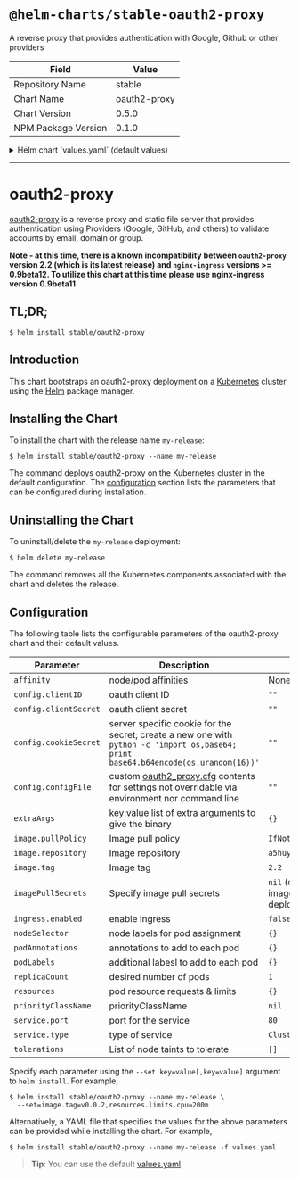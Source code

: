 # `@helm-charts/stable-oauth2-proxy`

A reverse proxy that provides authentication with Google, Github or other providers

| Field               | Value        |
| ------------------- | ------------ |
| Repository Name     | stable       |
| Chart Name          | oauth2-proxy |
| Chart Version       | 0.5.0        |
| NPM Package Version | 0.1.0        |

<details>

<summary>Helm chart `values.yaml` (default values)</summary>

```yaml
# Oauth client configuration specifics
config:
  # OAuth client ID
  clientID: 'XXXXXXX'
  # OAuth client secret
  clientSecret: 'XXXXXXXX'
  # Create a new secret with the following command
  # python -c 'import os,base64; print base64.b64encode(os.urandom(16))'
  cookieSecret: 'XXXXXXXXXX'
  # Custom configuration file: oauth2_proxy.cfg
  # configFile: |-
  #   pass_basic_auth = false
  #   pass_access_token = true
  configFile: ''

image:
  repository: 'a5huynh/oauth2_proxy'
  tag: '2.2'
  pullPolicy: 'IfNotPresent'

# Optionally specify an array of imagePullSecrets.
# Secrets must be manually created in the namespace.
# ref: https://kubernetes.io/docs/concepts/containers/images/#specifying-imagepullsecrets-on-a-pod
# imagePullSecrets:
# - name: myRegistryKeySecretName

extraArgs:
  email-domain: '*'
  upstream: 'file:///dev/null'
  http-address: '0.0.0.0:4180'

service:
  type: ClusterIP
  port: 80
  annotations: {}
  # foo.io/bar: "true"

ingress:
  enabled: false
  path: /
  # Used to create an Ingress record.
  # hosts:
  # - chart-example.local
  # annotations:
  #   kubernetes.io/ingress.class: nginx
  #   kubernetes.io/tls-acme: "true"
  # tls:
  # Secrets must be manually created in the namespace.
  # - secretName: chart-example-tls
  #   hosts:
  #     - chart-example.local

resources:
  {}
  # limits:
  #   cpu: 100m
  #   memory: 300Mi
  # requests:
  #   cpu: 100m
  #   memory: 300Mi

priorityClassName: ''

# Affinity for pod assignment
# Ref: https://kubernetes.io/docs/concepts/configuration/assign-pod-node/#affinity-and-anti-affinity
# affinity: {}

# Tolerations for pod assignment
# Ref: https://kubernetes.io/docs/concepts/configuration/taint-and-toleration/
tolerations: []

# Node labels for pod assignment
# Ref: https://kubernetes.io/docs/user-guide/node-selection/
nodeSelector: {}

podAnnotations: {}
podLabels: {}
replicaCount: 1
```

</details>

---

# oauth2-proxy

[oauth2-proxy](https://github.com/bitly/oauth2_proxy) is a reverse proxy and static file server that provides authentication using Providers (Google, GitHub, and others) to validate accounts by email, domain or group.

**Note - at this time, there is a known incompatibility between `oauth2-proxy` version 2.2 (which is its latest release) and `nginx-ingress` versions >= 0.9beta12. To utilize this chart at this time please use nginx-ingress version 0.9beta11**

## TL;DR;

```console
$ helm install stable/oauth2-proxy
```

## Introduction

This chart bootstraps an oauth2-proxy deployment on a [Kubernetes](http://kubernetes.io) cluster using the [Helm](https://helm.sh) package manager.

## Installing the Chart

To install the chart with the release name `my-release`:

```console
$ helm install stable/oauth2-proxy --name my-release
```

The command deploys oauth2-proxy on the Kubernetes cluster in the default configuration. The [configuration](#configuration) section lists the parameters that can be configured during installation.

## Uninstalling the Chart

To uninstall/delete the `my-release` deployment:

```console
$ helm delete my-release
```

The command removes all the Kubernetes components associated with the chart and deletes the release.

## Configuration

The following table lists the configurable parameters of the oauth2-proxy chart and their default values.

| Parameter             | Description                                                                                                                                                                          | Default                                                  |
| --------------------- | ------------------------------------------------------------------------------------------------------------------------------------------------------------------------------------ | -------------------------------------------------------- |
| `affinity`            | node/pod affinities                                                                                                                                                                  | None                                                     |
| `config.clientID`     | oauth client ID                                                                                                                                                                      | `""`                                                     |
| `config.clientSecret` | oauth client secret                                                                                                                                                                  | `""`                                                     |
| `config.cookieSecret` | server specific cookie for the secret; create a new one with `python -c 'import os,base64; print base64.b64encode(os.urandom(16))'`                                                  | `""`                                                     |
| `config.configFile`   | custom [oauth2_proxy.cfg](https://github.com/bitly/oauth2_proxy/blob/master/contrib/oauth2_proxy.cfg.example) contents for settings not overridable via environment nor command line | `""`                                                     |
| `extraArgs`           | key:value list of extra arguments to give the binary                                                                                                                                 | `{}`                                                     |
| `image.pullPolicy`    | Image pull policy                                                                                                                                                                    | `IfNotPresent`                                           |
| `image.repository`    | Image repository                                                                                                                                                                     | `a5huynh/oauth2_proxy`                                   |
| `image.tag`           | Image tag                                                                                                                                                                            | `2.2`                                                    |
| `imagePullSecrets`    | Specify image pull secrets                                                                                                                                                           | `nil` (does not add image pull secrets to deployed pods) |
| `ingress.enabled`     | enable ingress                                                                                                                                                                       | `false`                                                  |
| `nodeSelector`        | node labels for pod assignment                                                                                                                                                       | `{}`                                                     |
| `podAnnotations`      | annotations to add to each pod                                                                                                                                                       | `{}`                                                     |
| `podLabels`           | additional labesl to add to each pod                                                                                                                                                 | `{}`                                                     |
| `replicaCount`        | desired number of pods                                                                                                                                                               | `1`                                                      |
| `resources`           | pod resource requests & limits                                                                                                                                                       | `{}`                                                     |
| `priorityClassName`   | priorityClassName                                                                                                                                                                    | `nil`                                                    |
| `service.port`        | port for the service                                                                                                                                                                 | `80`                                                     |
| `service.type`        | type of service                                                                                                                                                                      | `ClusterIP`                                              |
| `tolerations`         | List of node taints to tolerate                                                                                                                                                      | `[]`                                                     |

Specify each parameter using the `--set key=value[,key=value]` argument to `helm install`. For example,

```console
$ helm install stable/oauth2-proxy --name my-release \
  --set=image.tag=v0.0.2,resources.limits.cpu=200m
```

Alternatively, a YAML file that specifies the values for the above parameters can be provided while installing the chart. For example,

```console
$ helm install stable/oauth2-proxy --name my-release -f values.yaml
```

> **Tip**: You can use the default [values.yaml](values.yaml)
